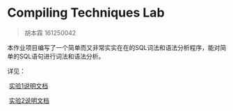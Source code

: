# Compiling Techniques Lab

> 胡本霖 161250042

本作业项目编写了一个简单而又非常实实在在的SQL词法和语法分析程序，能对简单的SQL语句进行词法和语法分析。

详见：

​	[实验1说明文档](lab1/README.md)

​	[实验2说明文档](lab2/README.md)
